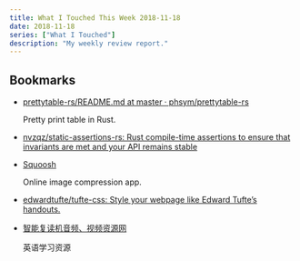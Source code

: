 ```yaml
---
title: What I Touched This Week 2018-11-18
date: 2018-11-18
series: ["What I Touched"]
description: "My weekly review report."
---
```


## Bookmarks

* [prettytable-rs/README.md at master · phsym/prettytable-rs](https://github.com/phsym/prettytable-rs/blob/master/README.md)

    Pretty print table in Rust.

* [nvzqz/static-assertions-rs: Rust compile-time assertions to ensure that invariants are met and your API remains stable](https://github.com/nvzqz/static-assertions-rs)

* [Squoosh](https://squoosh.app/)

    Online image compression app.

* [edwardtufte/tufte-css: Style your webpage like Edward Tufte’s handouts.](https://github.com/edwardtufte/tufte-css)
* [智能复读机音频、视频资源网](http://okmike.listeneer.com/)

    英语学习资源
